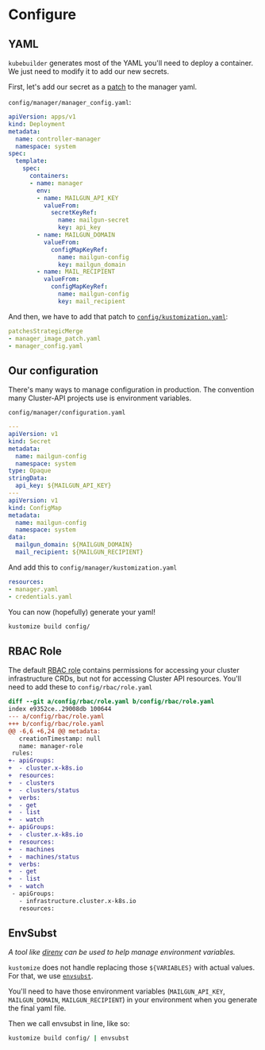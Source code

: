 # Configure

## YAML

`kubebuilder` generates most of the YAML you'll need to deploy a container.
We just need to modify it to add our new secrets.

First, let's add our secret as a [patch] to the manager yaml.

`config/manager/manager_config.yaml`:

```yaml
apiVersion: apps/v1
kind: Deployment
metadata:
  name: controller-manager
  namespace: system
spec:
  template:
    spec:
      containers:
      - name: manager
        env:
        - name: MAILGUN_API_KEY
          valueFrom:
            secretKeyRef:
              name: mailgun-secret
              key: api_key
        - name: MAILGUN_DOMAIN
          valueFrom:
            configMapKeyRef:
              name: mailgun-config
              key: mailgun_domain
        - name: MAIL_RECIPIENT
          valueFrom:
            configMapKeyRef:
              name: mailgun-config
              key: mail_recipient
```

And then, we have to add that patch to [`config/kustomization.yaml`][kustomizeyaml]:

```yaml
patchesStrategicMerge
- manager_image_patch.yaml
- manager_config.yaml
```

[kustomizeyaml]: https://kubectl.docs.kubernetes.io/references/kustomize/kustomization
[patch]: https://git.k8s.io/community/contributors/devel/sig-api-machinery/strategic-merge-patch.md

## Our configuration

There's many ways to manage configuration in production.
The convention many Cluster-API projects use is environment variables.

`config/manager/configuration.yaml`

```yaml
---
apiVersion: v1
kind: Secret
metadata:
  name: mailgun-config
  namespace: system
type: Opaque
stringData:
  api_key: ${MAILGUN_API_KEY}
---
apiVersion: v1
kind: ConfigMap
metadata:
  name: mailgun-config
  namespace: system
data:
  mailgun_domain: ${MAILGUN_DOMAIN}
  mail_recipient: ${MAILGUN_RECIPIENT}
```

And add this to `config/manager/kustomization.yaml`

```yaml
resources:
- manager.yaml
- credentials.yaml
```

You can now (hopefully) generate your yaml!

```bash
kustomize build config/
```

## RBAC Role

The default [RBAC role][role] contains permissions for accessing your cluster infrastructure CRDs, but not for accessing Cluster API resources.
You'll need to add these to `config/rbac/role.yaml`

[role]: https://kubernetes.io/docs/reference/access-authn-authz/rbac/

```diff
diff --git a/config/rbac/role.yaml b/config/rbac/role.yaml
index e9352ce..29008db 100644
--- a/config/rbac/role.yaml
+++ b/config/rbac/role.yaml
@@ -6,6 +6,24 @@ metadata:
   creationTimestamp: null
   name: manager-role
 rules:
+- apiGroups:
+  - cluster.x-k8s.io
+  resources:
+  - clusters
+  - clusters/status
+  verbs:
+  - get
+  - list
+  - watch
+- apiGroups:
+  - cluster.x-k8s.io
+  resources:
+  - machines
+  - machines/status
+  verbs:
+  - get
+  - list
+  - watch
 - apiGroups:
   - infrastructure.cluster.x-k8s.io
   resources:
```

## EnvSubst

_A tool like [direnv](https://direnv.net/) can be used to help manage environment variables._


`kustomize` does not handle replacing those `${VARIABLES}` with actual values.
For that, we use [`envsubst`][envsubst].

You'll need to have those environment variables (`MAILGUN_API_KEY`, `MAILGUN_DOMAIN`, `MAILGUN_RECIPIENT`) in your environment when you generate the final yaml file.

Then we call envsubst in line, like so:

```bash
kustomize build config/ | envsubst
```

[envsubst]: https://linux.die.net/man/1/envsubst

